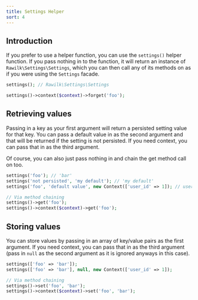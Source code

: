 ```yaml
---
title: Settings Helper
sort: 4
---
```


## Introduction

If you prefer to use a helper function, you can use the `settings()` helper function. If you pass nothing in to the function,
it will return an instance of `Rawilk\Settings\Settings`, which you can then call any of its methods on as if you were using the
`Settings` facade.

```php
settings(); // Rawilk\Settings\Settings

settings()->context($context)->forget('foo');
```

## Retrieving values

Passing in a key as your first argument will return a persisted setting value for that key. You can pass a default value in
as the second argument and that will be returned if the setting is not persisted. If you need context, you can pass that in as
the third argument.

Of course, you can also just pass nothing in and chain the get method call on too.

```php
settings('foo'); // 'bar'
settings('not persisted', 'my default'); // 'my default'
settings('foo', 'default value', new Context(['user_id' => 1]); // user 1 value returned

// Via method chaining
settings()->get('foo');
settings()->context($context)->get('foo');
```

## Storing values

You can store values by passing in an array of key/value pairs as the first argument. If you need context, you can pass that in
as the third argument (pass in `null` as the second argument as it is ignored anyways in this case).

```php
settings(['foo' => 'bar']);
settings(['foo' => 'bar'], null, new Context(['user_id' => 1]);

// Via method chaining
settings()->set('foo', 'bar');
settings()->context($context)->set('foo', 'bar');
```
